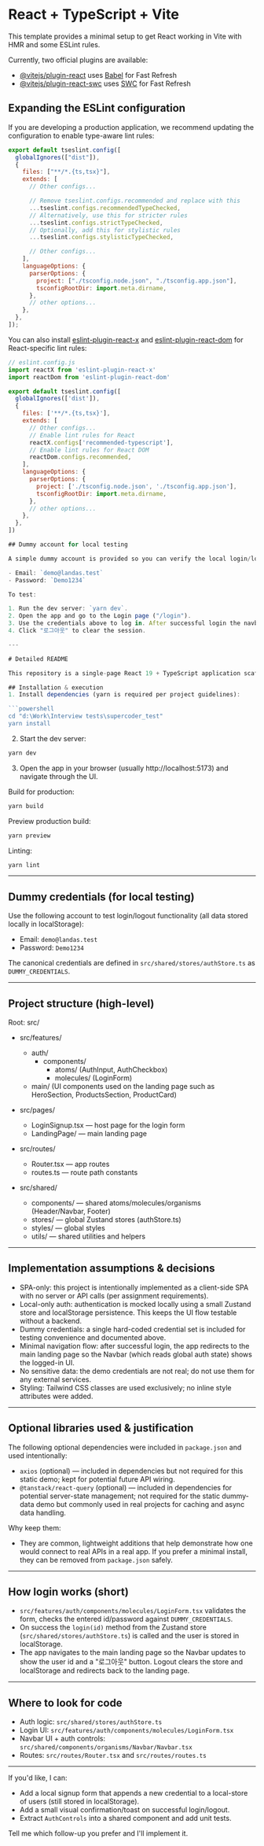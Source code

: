 # React + TypeScript + Vite

This template provides a minimal setup to get React working in Vite with HMR and some ESLint rules.

Currently, two official plugins are available:

- [@vitejs/plugin-react](https://github.com/vitejs/vite-plugin-react/blob/main/packages/plugin-react) uses [Babel](https://babeljs.io/) for Fast Refresh
- [@vitejs/plugin-react-swc](https://github.com/vitejs/vite-plugin-react/blob/main/packages/plugin-react-swc) uses [SWC](https://swc.rs/) for Fast Refresh

## Expanding the ESLint configuration

If you are developing a production application, we recommend updating the configuration to enable type-aware lint rules:

```js
export default tseslint.config([
  globalIgnores(["dist"]),
  {
    files: ["**/*.{ts,tsx}"],
    extends: [
      // Other configs...

      // Remove tseslint.configs.recommended and replace with this
      ...tseslint.configs.recommendedTypeChecked,
      // Alternatively, use this for stricter rules
      ...tseslint.configs.strictTypeChecked,
      // Optionally, add this for stylistic rules
      ...tseslint.configs.stylisticTypeChecked,

      // Other configs...
    ],
    languageOptions: {
      parserOptions: {
        project: ["./tsconfig.node.json", "./tsconfig.app.json"],
        tsconfigRootDir: import.meta.dirname,
      },
      // other options...
    },
  },
]);
```

You can also install [eslint-plugin-react-x](https://github.com/Rel1cx/eslint-react/tree/main/packages/plugins/eslint-plugin-react-x) and [eslint-plugin-react-dom](https://github.com/Rel1cx/eslint-react/tree/main/packages/plugins/eslint-plugin-react-dom) for React-specific lint rules:

````js
// eslint.config.js
import reactX from 'eslint-plugin-react-x'
import reactDom from 'eslint-plugin-react-dom'

export default tseslint.config([
  globalIgnores(['dist']),
  {
    files: ['**/*.{ts,tsx}'],
    extends: [
      // Other configs...
      // Enable lint rules for React
      reactX.configs['recommended-typescript'],
      // Enable lint rules for React DOM
      reactDom.configs.recommended,
    ],
    languageOptions: {
      parserOptions: {
        project: ['./tsconfig.node.json', './tsconfig.app.json'],
        tsconfigRootDir: import.meta.dirname,
      },
      // other options...
    },
  },
])

## Dummy account for local testing

A simple dummy account is provided so you can verify the local login/logout flow (all data is stored in localStorage):

- Email: `demo@landas.test`
- Password: `Demo1234`

To test:

1. Run the dev server: `yarn dev`.
2. Open the app and go to the Login page ("/login").
3. Use the credentials above to log in. After successful login the navbar will show the account id and a "로그아웃" button.
4. Click "로그아웃" to clear the session.

---

# Detailed README

This repository is a single-page React 19 + TypeScript application scaffolded with Vite and built to follow a Feature-Based Architecture (FBA) and Atomic Design principles.

## Installation & execution
1. Install dependencies (yarn is required per project guidelines):

```powershell
cd "d:\Work\Interview tests\supercoder_test"
yarn install
````

2. Start the dev server:

```powershell
yarn dev
```

3. Open the app in your browser (usually http://localhost:5173) and navigate through the UI.

Build for production:

```powershell
yarn build
```

Preview production build:

```powershell
yarn preview
```

Linting:

```powershell
yarn lint
```

---

## Dummy credentials (for local testing)

Use the following account to test login/logout functionality (all data stored locally in localStorage):

- Email: `demo@landas.test`
- Password: `Demo1234`

The canonical credentials are defined in `src/shared/stores/authStore.ts` as `DUMMY_CREDENTIALS`.

---

## Project structure (high-level)

Root: src/

- src/features/

  - auth/
    - components/
      - atoms/ (AuthInput, AuthCheckbox)
      - molecules/ (LoginForm)
  - main/ (UI components used on the landing page such as HeroSection, ProductsSection, ProductCard)

- src/pages/

  - LoginSignup.tsx — host page for the login form
  - LandingPage/ — main landing page

- src/routes/

  - Router.tsx — app routes
  - routes.ts — route path constants

- src/shared/
  - components/ — shared atoms/molecules/organisms (Header/Navbar, Footer)
  - stores/ — global Zustand stores (authStore.ts)
  - styles/ — global styles
  - utils/ — shared utilities and helpers

---

## Implementation assumptions & decisions

- SPA-only: this project is intentionally implemented as a client-side SPA with no server or API calls (per assignment requirements).
- Local-only auth: authentication is mocked locally using a small Zustand store and localStorage persistence. This keeps the UI flow testable without a backend.
- Dummy credentials: a single hard-coded credential set is included for testing convenience and documented above.
- Minimal navigation flow: after successful login, the app redirects to the main landing page so the Navbar (which reads global auth state) shows the logged-in UI.
- No sensitive data: the demo credentials are not real; do not use them for any external services.
- Styling: Tailwind CSS classes are used exclusively; no inline style attributes were added.

---

## Optional libraries used & justification

The following optional dependencies were included in `package.json` and used intentionally:

- `axios` (optional) — included in dependencies but not required for this static demo; kept for potential future API wiring.
- `@tanstack/react-query` (optional) — included in dependencies for potential server-state management; not required for the static dummy-data demo but commonly used in real projects for caching and async data handling.

Why keep them:

- They are common, lightweight additions that help demonstrate how one would connect to real APIs in a real app. If you prefer a minimal install, they can be removed from `package.json` safely.

---

## How login works (short)

- `src/features/auth/components/molecules/LoginForm.tsx` validates the form, checks the entered id/password against `DUMMY_CREDENTIALS`.
- On success the `login(id)` method from the Zustand store (`src/shared/stores/authStore.ts`) is called and the user is stored in localStorage.
- The app navigates to the main landing page so the Navbar updates to show the user id and a "로그아웃" button. Logout clears the store and localStorage and redirects back to the landing page.

---

## Where to look for code

- Auth logic: `src/shared/stores/authStore.ts`
- Login UI: `src/features/auth/components/molecules/LoginForm.tsx`
- Navbar UI + auth controls: `src/shared/components/organisms/Navbar/Navbar.tsx`
- Routes: `src/routes/Router.tsx` and `src/routes/routes.ts`

---

If you'd like, I can:

- Add a local signup form that appends a new credential to a local-store of users (still stored in localStorage).
- Add a small visual confirmation/toast on successful login/logout.
- Extract `AuthControls` into a shared component and add unit tests.

Tell me which follow-up you prefer and I'll implement it.

```

```
